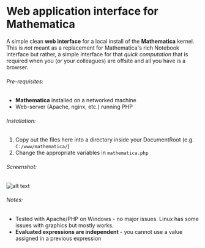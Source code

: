 Web application interface for Mathematica
=========================================

A simple clean **web interface** for a local install of the **Mathematica** kernel.
This is *not* meant as a replacement for Mathematica's rich Notebook interface but 
rather, a simple interface for that *quick computation* that is required when you
(or your colleagues) are offsite and all you have is a browser.

###### Pre-requisites:

* **Mathematica** installed on a networked machine
* Web-server (Apache, nginx, etc.) running PHP

###### Installation:

1. Copy out the files here into a directory inside your DocumentRoot (e.g. `C:/www/mathematica/`)
2. Change the appropriate variables in `mathematica.php`


###### Screenshot:

![alt text](https://raw.github.com/forhadahmed/mathematica/master/mathematica.png "Mathematica Web Screenshot")


###### Notes:

* Tested with Apache/PHP on Windows - no major issues. Linux has some issues with graphics but mostly works.
* **Evaluated expressions are independent** - you cannot use a value assigned in a previous expression


